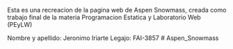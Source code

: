 Esta es una recreacion de la pagina web de Aspen Snowmass,
creada como trabajo final de la materia Programacion Estatica y Laboratorio Web (PEyLW)

Nombre y apellido: Jeronimo Iriarte
Legajo: FAI-3857
#   A s p e n _ S n o w m a s s  
 